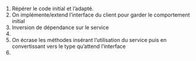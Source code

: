 
1. Répérer le code initial et l’adapté.
2. On implémente/extend l’interface du client pour garder le comportement initial
3. Inversion de dépendance sur le service
4. 
5. On écrase les méthodes insérant l’utilisation du service puis en convertissant vers le type qu’attend l’interface
6. 